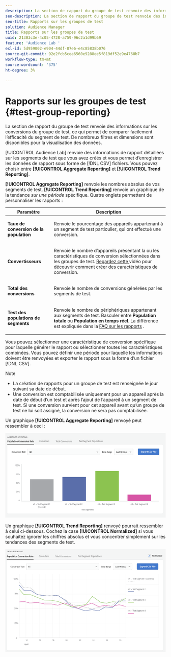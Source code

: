 ```yaml
---
description: La section de rapport du groupe de test renvoie des informations sur les conversions du groupe de test, ce qui permet de comparer facilement l’efficacité du segment de test. De nombreux filtres et dimensions sont disponibles pour la visualisation des données.
seo-description: La section de rapport du groupe de test renvoie des informations sur les conversions du groupe de test, ce qui permet de comparer facilement l’efficacité du segment de test. De nombreux filtres et dimensions sont disponibles pour la visualisation des données.
seo-title: Rapports sur les groupes de test
solution: Audience Manager
title: Rapports sur les groupes de test
uuid: 21303c3e-4c05-4728-a759-96c2a1d99b69
feature: 'Audience Lab '
exl-id: 5d959002-e904-44df-87e6-e4c85838b076
source-git-commit: 92e2fcb5cea6560e9288ee5f819df52e9e4768b7
workflow-type: tm+mt
source-wordcount: '375'
ht-degree: 3%

---
```


# Rapports sur les groupes de test {#test-group-reporting}

La section de rapport du groupe de test renvoie des informations sur les conversions du groupe de test, ce qui permet de comparer facilement l’efficacité du segment de test. De nombreux filtres et dimensions sont disponibles pour la visualisation des données.

[!UICONTROL Audience Lab] renvoie des informations de rapport détaillées sur les segments de test que vous avez créés et vous permet d’enregistrer les données de rapport sous forme de  [!DNL CSV] fichiers. Vous pouvez choisir entre **[!UICONTROL Aggregate Reporting]** et **[!UICONTROL Trend Reporting]**.

**[!UICONTROL Aggregate Reporting]** renvoie les nombres absolus de vos segments de test. **[!UICONTROL Trend Reporting]** renvoie un graphique de la tendance  *sur une période* spécifique. Quatre onglets permettent de personnaliser les rapports :

<table id="table_446384AE9A36408A9C570CB7DB72C3D6"> 
 <thead> 
  <tr> 
   <th colname="col1" class="entry"> Paramètre </th> 
   <th colname="col2" class="entry"> Description </th> 
  </tr> 
 </thead>
 <tbody> 
  <tr> 
   <td colname="col1"> <p> <b><span class="uicontrol"> Taux de conversion de la population</span></b> </p> </td> 
   <td colname="col2"> <p>Renvoie le pourcentage des appareils appartenant à un segment de test particulier, qui ont effectué une conversion. </p> </td> 
  </tr> 
  <tr> 
   <td colname="col1"> <p> <b><span class="uicontrol"> Convertisseurs</span></b> </p> </td> 
   <td colname="col2"> <p>Renvoie le nombre d’appareils présentant la ou les caractéristiques de conversion sélectionnées dans les groupes de test. <a href="https://helpx.adobe.com/audience-manager/kt/using/creating-conversion-traits-feature-video-use.html" format="https" scope="external"> Regardez cette </a> vidéo pour découvrir comment créer des caractéristiques de conversion. </p> </td> 
  </tr> 
  <tr> 
   <td colname="col1"> <p> <b><span class="uicontrol"> Total des conversions</span></b> </p> </td> 
   <td colname="col2"> <p>Renvoie le nombre de conversions générées par les segments de test. </p> </td> 
  </tr> 
  <tr> 
   <td colname="col1"> <p> <b><span class="uicontrol"> Test des populations de segments</span></b> </p> </td> 
   <td colname="col2"> <p>Renvoie le nombre de périphériques appartenant aux segments de test. Basculer entre <b><span class="uicontrol"> Population totale</span></b> ou <b><span class="uicontrol"> Population en temps réel</span></b>. La différence est expliquée dans la <a href="../../faq/faq-reporting.md"> FAQ sur les rapports</a> . </p> </td>
  </tr>
 </tbody>
</table>

Vous pouvez sélectionner une caractéristique de conversion spécifique pour laquelle générer le rapport ou sélectionner toutes les caractéristiques combinées. Vous pouvez définir une période pour laquelle les informations doivent être renvoyées et exporter le rapport sous la forme d’un fichier [!DNL CSV].

>[!NOTE]
>
>* La création de rapports pour un groupe de test est renseignée le jour suivant sa date de début.
>* Une conversion est comptabilisée uniquement pour un appareil après la date de début d’un test et après l’ajout de l’appareil à un segment de test. Si une conversion survient pour cet appareil avant qu’un groupe de test ne lui soit assigné, la conversion ne sera pas comptabilisée.


Un graphique **[!UICONTROL Aggregate Reporting]** renvoyé peut ressembler à ceci :

![](assets/aggregate-reporting.PNG)

Un graphique **[!UICONTROL Trend Reporting]** renvoyé pourrait ressembler à celui ci-dessous. Cochez la case **[!UICONTROL Normalized]** si vous souhaitez ignorer les chiffres absolus et vous concentrer simplement sur les tendances des segments de test.

![](assets/trend-reporting.PNG)
